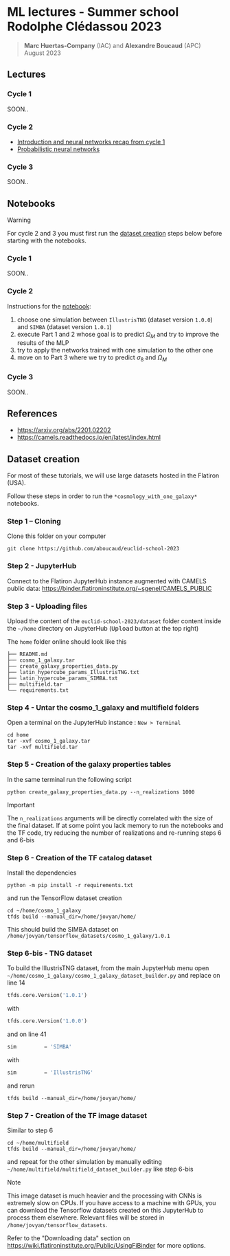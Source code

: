 # ML lectures - Summer school Rodolphe Clédassou 2023

> **Marc Huertas-Company** (IAC) and **Alexandre Boucaud** (APC)  
> August 2023

## Lectures

### Cycle 1

SOON..

### Cycle 2

- [Introduction and neural networks recap from cycle 1](https://aboucaud.github.io/slides/2023/euclid-school-ml-cycle2)
- [Probabilistic neural networks]()

### Cycle 3

SOON..

## Notebooks

> [!WARNING]
> For cycle 2 and 3 you must first run the [dataset creation](#dataset-creation) steps below before starting with the notebooks.

### Cycle 1

SOON..

### Cycle 2

Instructions for the [notebook](notebooks/cycle2_cosmology_with_one_galaxy.ipynb):

1. choose one simulation between `IllustrisTNG` (dataset version `1.0.0`) and `SIMBA` (dataset version `1.0.1`)
2. execute Part 1 and 2 whose goal is to predict $\Omega_M$ and try to improve the results of the MLP
3. try to apply the networks trained with one simulation to the other one
4. move on to Part 3 where we try to predict $\sigma_8$ and $\Omega_M$

### Cycle 3

SOON..

## References

- https://arxiv.org/abs/2201.02202
- https://camels.readthedocs.io/en/latest/index.html

## Dataset creation

For most of these tutorials, we will use large datasets hosted in the Flatiron (USA).

Follow these steps in order to run the `*cosmology_with_one_galaxy*` notebooks.

### Step 1 – Cloning

Clone this folder on your computer

```shell
git clone https://github.com/aboucaud/euclid-school-2023
```

### Step 2 - JupyterHub

Connect to the Flatiron JupyterHub instance augmented with CAMELS public data: https://binder.flatironinstitute.org/~sgenel/CAMELS_PUBLIC

### Step 3 - Uploading files

Upload the content of the `euclid-school-2023/dataset` folder content inside the `~/home` directory on JupyterHub (<kbd>Upload</kbd> button at the top right)

The `home` folder online should look like this
```
├── README.md
├── cosmo_1_galaxy.tar
├── create_galaxy_properties_data.py
├── latin_hypercube_params_IllustrisTNG.txt
├── latin_hypercube_params_SIMBA.txt
├── multifield.tar
└── requirements.txt
```

### Step 4 - Untar the cosmo_1_galaxy and multifield folders

Open a terminal on the JupyterHub instance : `New > Terminal`

```shell
cd home
tar -xvf cosmo_1_galaxy.tar
tar -xvf multifield.tar
```

### Step 5 - Creation of the galaxy properties tables

In the same terminal run the following script

```shell
python create_galaxy_properties_data.py --n_realizations 1000
```

> [!IMPORTANT]
> The `n_realizations` arguments will be directly correlated with the size of the final dataset. If at some point you lack memory to run the notebooks and the TF code, try reducing the number of realizations and re-running steps 6 and 6-bis

### Step 6 - Creation of the TF catalog dataset

Install the dependencies

```shell
python -m pip install -r requirements.txt
```

and run the TensorFlow dataset creation

```shell
cd ~/home/cosmo_1_galaxy
tfds build --manual_dir=/home/jovyan/home/
```

This should build the SIMBA dataset on `/home/jovyan/tensorflow_datasets/cosmo_1_galaxy/1.0.1`

### Step 6-bis - TNG dataset

To build the IllustrisTNG dataset, from the main JupyterHub menu open `~/home/cosmo_1_galaxy/cosmo_1_galaxy_dataset_builder.py`
and replace on line 14

```python
tfds.core.Version('1.0.1')
```

with

```python
tfds.core.Version('1.0.0')
```

and on line 41

```python
sim         = 'SIMBA'
```

with

```python
sim         = 'IllustrisTNG' 
```

and rerun 

```shell
tfds build --manual_dir=/home/jovyan/home/
```

### Step 7 - Creation of the TF image dataset

Similar to step 6

```shell
cd ~/home/multifield
tfds build --manual_dir=/home/jovyan/home/
```

and repeat for the other simulation by manually editing `~/home/multifield/multifield_dataset_builder.py` like step 6-bis

> [!NOTE]
> This image dataset is much heavier and the processing with CNNs is extremely slow on CPUs. If you have access to a machine with GPUs, you can download the Tensorflow datasets created on this JupyterHub to process them elsewhere. Relevant files will be stored in `/home/jovyan/tensorflow_datasets`.  
> 
> Refer to the "Downloading data" section on https://wiki.flatironinstitute.org/Public/UsingFiBinder for more options.